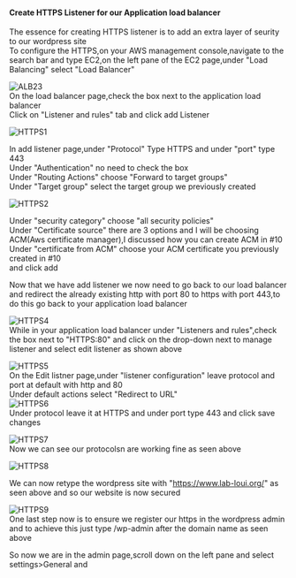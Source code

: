 #### Create HTTPS Listener for our Application load balancer
The essence for creating HTTPS listener is to add an extra layer of seurity to our wordpress site
<br>
To configure the HTTPS,on your AWS management console,navigate to the search bar and type EC2,on the left pane of the EC2 page,under "Load Balancing" select "Load Balancer"
<br>

![ALB23](https://github.com/AdventureLouis/Wordpress_Deployment_To_AWS_2/assets/161846069/d44533f1-ad13-4a3a-a27f-f7062fe8576b)
<br>
On the load balancer page,check the box next to the application load balancer 
<br>
Click on "Listener and rules" tab and click add Listener
<br>

![HTTPS1](https://github.com/AdventureLouis/Wordpress_Deployment_To_AWS_2/assets/161846069/cfc37f45-7e25-4f07-acce-3351fbd8d7e1)

In add listener page,under "Protocol" Type HTTPS and under "port" type 443
<br>
Under "Authentication" no need to check the box
<br>
Under "Routing Actions" choose "Forward to target groups"
<br>
Under "Target group" select the target group we previously created
<br>

![HTTPS2](https://github.com/AdventureLouis/Wordpress_Deployment_To_AWS_2/assets/161846069/1205b902-38ed-4ea0-a019-e131e1c38518)

Under "security category" choose "all security policies"
<br>
Under "Certificate source" there are 3 options and I will be choosing ACM(Aws certificate manager),I discussed how you can create ACM in #10
<br>
Under "certificate from ACM" choose your ACM certificate you previously created in #10
<br>
and click add
<br>

Now that we have add listener we now need to go back to our load balancer and redirect the already existing http with port 80 to https with port 443,to do this go back to your application load balancer
<br>

![HTTPS4](https://github.com/AdventureLouis/Wordpress_Deployment_To_AWS_2/assets/161846069/9e5b65a5-480d-4984-952f-818cf04c35f1)
<br>
While in your application load balancer under "Listeners and rules",check the box next to "HTTPS:80" and click on the drop-down next to 
manage listener and select edit listener as shown above
<br>

![HTTPS5](https://github.com/AdventureLouis/Wordpress_Deployment_To_AWS_2/assets/161846069/06304e22-1711-4ff2-a327-814fe4a4d596)
<br>
On the Edit listner page,under "listener configuration" leave protocol and port at default with http and 80
<br>
Under default actions select "Redirect to URL"
<br>
![HTTPS6](https://github.com/AdventureLouis/Wordpress_Deployment_To_AWS_2/assets/161846069/b7040a91-bc7f-4374-9717-e4c6e0bbe38d)
<br>
Under protocol leave it at HTTPS and under port type 443 and click save changes
<br>

![HTTPS7](https://github.com/AdventureLouis/Wordpress_Deployment_To_AWS_2/assets/161846069/e3da42c6-76c4-43ed-8fc5-0826209cccca)
<br>
Now we can see our protocolsn are working fine as seen above
<br>

![HTTPS8](https://github.com/AdventureLouis/Wordpress_Deployment_To_AWS_2/assets/161846069/cbf77c6a-25c2-4570-bd23-eb68e112af29)

We can now retype the wordpress site with "https://www.lab-loui.org/" as seen above and so our website is now secured
<br>

![HTTPS9](https://github.com/AdventureLouis/Wordpress_Deployment_To_AWS_2/assets/161846069/2d0cda74-9afc-421f-9fb1-18a953119148)
<br>
One last step now is to ensure we register our https in the wordpress admin and to achieve this just type /wp-admin after the domain name
as seen above
<br>

So now we are in the admin page,scroll down on the left pane and select settings>General and 

